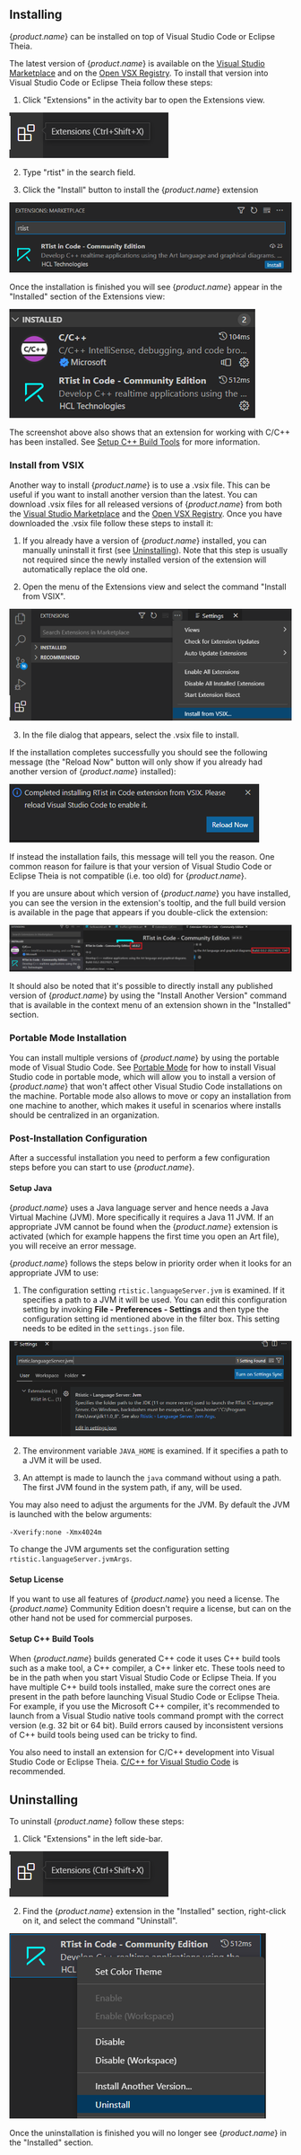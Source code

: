 
## Installing

{$product.name$} can be installed on top of Visual Studio Code or Eclipse Theia.

The latest version of {$product.name$} is available on the [Visual Studio Marketplace](https://marketplace.visualstudio.com/search?term=%22rtist%20in%20code%22&target=VSCode&category=All%20categories&sortBy=Relevance) and on the [Open VSX Registry](https://open-vsx.org/). To install that version into Visual Studio Code or Eclipse Theia follow these steps:

1) Click "Extensions" in the activity bar to open the Extensions view.

![](images/extensions_in_sidebar.png)

2) Type "rtist" in the search field.

3) Click the "Install" button to install the {$product.name$} extension

![](images/rtistic_ce_extension.png)

Once the installation is finished you will see {$product.name$} appear in the "Installed" section of the Extensions view:

![](images/installed_extension.png)

The screenshot above also shows that an extension for working with C/C++ has been installed. See [Setup C++ Build Tools](#setup-c-build-tools) for more information.

### Install from VSIX
Another way to install {$product.name$} is to use a .vsix file. This can be useful if you want to install another version than the latest. You can download .vsix files for all released versions of {$product.name$} from both the [Visual Studio Marketplace](https://marketplace.visualstudio.com/items?itemName=HCLTechnologies.hcl-rtistic-ce) and the [Open VSX Registry](https://open-vsx.org/). Once you have downloaded the .vsix file follow these steps to install it:

1) If you already have a version of {$product.name$} installed, you can manually uninstall it first (see [Uninstalling](#uninstalling)). Note that this step is usually not required since the newly installed version of the extension will automatically replace the old one.

2) Open the menu of the Extensions view and select the command "Install from VSIX". 

![](images/vsix_install.png)

3) In the file dialog that appears, select the .vsix file to install.

If the installation completes successfully you should see the following message (the "Reload Now" button will only show if you already had another version of {$product.name$} installed):

![](images/vsix_installation_completed.png)

If instead the installation fails, this message will tell you the reason. One common reason for failure is that your version of Visual Studio Code or Eclipse Theia is not compatible (i.e. too old) for {$product.name$}.

If you are unsure about which version of {$product.name$} you have installed, you can see the version in the extension's tooltip, and the full build version is available in the page that appears if you double-click the extension:

![](images/extension_tooltip.png)

It should also be noted that it's possible to directly install any published version of {$product.name$} by using the "Install Another Version" command that is available in the context menu of an extension shown in the "Installed" section.

### Portable Mode Installation
You can install multiple versions of {$product.name$} by using the portable mode of Visual Studio Code. See [Portable Mode](https://code.visualstudio.com/docs/editor/portable) for how to install Visual Studio code in portable mode, which will allow you to install a version of {$product.name$} that won't affect other Visual Studio Code installations on the machine. Portable mode also allows to move or copy an installation from one machine to another, which makes it useful in scenarios where installs should be centralized in an organization.

### Post-Installation Configuration
After a successful installation you need to perform a few configuration steps before you can start to use {$product.name$}.

#### Setup Java
{$product.name$} uses a Java language server and hence needs a Java Virtual Machine (JVM). More specifically it requires a Java 11 JVM. If an appropriate JVM cannot be found when the {$product.name$} extension is activated (which for example happens the first time you open an Art file), you will receive an error message.

{$product.name$} follows the steps below in priority order when it looks for an appropriate JVM to use:

1) The configuration setting `rtistic.languageServer.jvm` is examined. If it specifies a path to a JVM it will be used. You can edit this configuration setting by invoking **File - Preferences - Settings** and then type the configuration setting id mentioned above in the filter box. This setting needs to be edited in the `settings.json` file.

![](images/jvm_setting.png)

2) The environment variable `JAVA_HOME` is examined. If it specifies a path to a JVM it will be used.
   
3) An attempt is made to launch the `java` command without using a path. The first JVM found in the system path, if any, will be used.

You may also need to adjust the arguments for the JVM. By default the JVM is launched with the below arguments:

`-Xverify:none -Xmx4024m`

To change the JVM arguments set the configuration setting `rtistic.languageServer.jvmArgs`.

#### Setup License
If you want to use all features of {$product.name$} you need a license. The {$product.name$} Community Edition doesn't require a license, but can on the other hand not be used for commercial purposes.

#### Setup C++ Build Tools
When {$product.name$} builds generated C++ code it uses C++ build tools such as a make tool, a C++ compiler, a C++ linker etc. These tools need to be in the path when you start Visual Studio Code or Eclipse Theia. If you have multiple C++ build tools installed, make sure the correct ones are present in the path before launching Visual Studio Code or Eclipse Theia. For example, if you use the Microsoft C++ compiler, it's recommended to launch from a Visual Studio native tools command prompt with the correct version (e.g. 32 bit or 64 bit). Build errors caused by inconsistent versions of C++ build tools being used can be tricky to find.

You also need to install an extension for C/C++ development into Visual Studio Code or Eclipse Theia. [C/C++ for Visual Studio Code](https://code.visualstudio.com/docs/languages/cpp) is recommended.

## Uninstalling
To uninstall {$product.name$} follow these steps:

1) Click "Extensions" in the left side-bar.

![](images/extensions_in_sidebar.png)

2) Find the {$product.name$} extension in the "Installed" section, right-click on it, and select the command "Uninstall".

![](images/uninstall.png)

Once the uninstallation is finished you will no longer see {$product.name$} in the "Installed" section.
